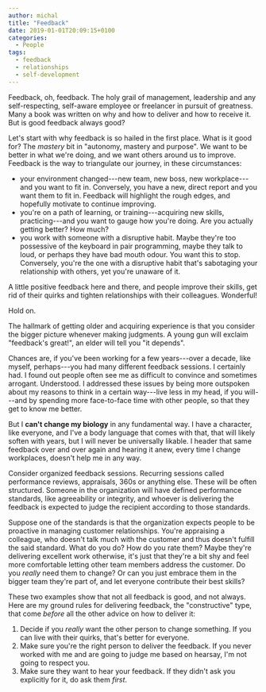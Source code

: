 ```yaml
---
author: michal
title: "Feedback"
date: 2019-01-01T20:09:15+0100
categories:
  - People
tags:
  - feedback
  - relationships
  - self-development
---
```


Feedback, oh, feedback. The holy grail of management, leadership and any self-respecting, self-aware employee or freelancer in pursuit of greatness. Many a book was written on why and how to deliver and how to receive it. But is good feedback always good?

<!--more-->

Let's start with why feedback is so hailed in the first place. What is it good for? The _mastery_ bit in "autonomy, mastery and purpose". We want to be better in what we're doing, and we want others around us to improve. Feedback is the way to triangulate our journey, in these circumstances:

* your environment changed---new team, new boss, new workplace---and you want to fit in. Conversely, you have a new, direct report and you want them to fit in. Feedback will highlight the rough edges, and hopefully motivate to continue improving.
* you're on a path of learning, or training---acquiring new skills, practicing---and you want to gauge how you're doing. Are you actually getting better? How much?
* you work with someone with a disruptive habit. Maybe they're too possessive of the keyboard in pair programming, maybe they talk to loud, or perhaps they have bad mouth odour. You want this to stop. Conversely, you're the one with a disruptive habit that's sabotaging your relationship with others, yet you're unaware of it.

A little positive feedback here and there, and people improve their skills, get rid of their quirks and tighten relationships with their colleagues. Wonderful!

Hold on.

The hallmark of getting older and acquiring experience is that you consider the bigger picture whenever making judgments. A young gun will exclaim "feedback's great!", an elder will tell you "it depends".

Chances are, if you've been working for a few years---over a decade, like myself, perhaps---you had many different feedback sessions. I certainly had. I found out people often see me as difficult to convince and sometimes arrogant. Understood. I addressed these issues by being more outspoken about my reasons to think in a certain way---live less in my head, if you will---and by spending more face-to-face time with other people, so that they get to know me better.

But I __can't change my biology__ in any fundamental way. I have a character, like everyone, and I've a body language that comes with that, that will likely soften with years, but I will never be universally likable. I header that same feedback over and over again and hearing it anew, every time I change workplaces, doesn't help me in any way.

Consider organized feedback sessions. Recurring sessions called performance reviews, appraisals, 360s or anything else. These will be often structured. Someone in the organization will have defined performance standards, like agreeability or integrity, and whoever is delivering the feedback is expected to judge the recipient according to those standards.

Suppose one of the standards is that the organization expects people to be proactive in managing customer relationships. You're appraising a colleague, who doesn't talk much with the customer and thus doesn't fulfill the said standard. What do you do? How do you rate them? Maybe they're delivering excellent work otherwise, it's just that they're a bit shy and feel more comfortable letting other team members address the customer. Do you _really_ need them to change? Or can you just embrace them in the bigger team they're part of, and let everyone contribute their best skills?

These two examples show that not all feedback is good, and not always. Here are my ground rules for delivering feedback, the "constructive" type, that come _before_ all the other advice on how to deliver it:

1. Decide if you _really_ want the other person to change something. If you can live with their quirks, that's better for everyone.
2. Make sure you're the right person to deliver the feedback. If you never worked with me and are going to judge me based on hearsay, I'm not going to respect you.
3. Make sure they want to hear your feedback. If they didn't ask you explicitly for it, do ask them *first*.

